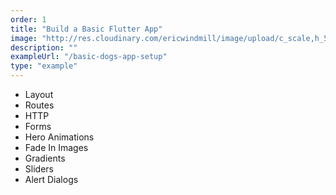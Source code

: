 ```yaml
---
order: 1
title: "Build a Basic Flutter App"
image: "http://res.cloudinary.com/ericwindmill/image/upload/c_scale,h_500/v1521385459/flutter_by_example/Simulator_Screen_Shot_-_iPhone_X_-_2018-03-10_at_10.27.34.png"
description: ""
exampleUrl: "/basic-dogs-app-setup"
type: "example"
---
```


* Layout
* Routes
* HTTP
* Forms
* Hero Animations
* Fade In Images
* Gradients
* Sliders
* Alert Dialogs
